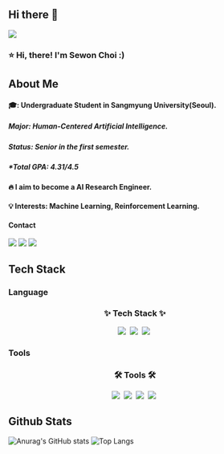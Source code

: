 ## Hi there 👋

<!--
**cswnn/cswnn** is a ✨ _special_ ✨ repository because its `README.md` (this file) appears on your GitHub profile.

Here are some ideas to get you started:

- 🔭 I’m currently working on ...
- 🌱 I’m currently learning ...
- 👯 I’m looking to collaborate on ...
- 🤔 I’m looking for help with ...
- 💬 Ask me about ...
- 📫 How to reach me: ...
- 😄 Pronouns: ...
- ⚡ Fun fact: ...
-->

<div>
  
  <!--Header-->
<img src="https://capsule-render.vercel.app/api?type=waving&color=0:1D976C,100:93F9B9&height=200&section=header&text=Good%20to%20see%20you&fontSize=60&fontColor=fdfdfd"/>

  
</div>


<div>
  
  <!--body-->

  ### ⭐️ Hi, there! I'm Sewon Choi :)
  ## About Me
  #### 🎓: Undergraduate Student in Sangmyung University(Seoul).<br/>
  ##### Major: Human-Centered Artificial Intelligence.
  ##### Status: Senior in the first semester.
  ##### *Total GPA: 4.31/4.5
  #### 🔥 I aim to become a AI Research Engineer.<br/>
  #### 💡 Interests: Machine Learning, Reinforcement Learning.<br/>

  #### Contact
  <p>
    <a href="mailto:cswon301@naver.com"><img src="https://img.shields.io/badge/mail-03C75A?style=flat-square&logo=Naver&logoColor=white"/></a>
    <a href="mailto:cswon301@gmail.com"><img src="https://img.shields.io/badge/gmail-EA4335?style=flat-square&logo=Gmail&logoColor=white"/></a>
    <a href="https://www.linkedin.com/in/sewon-choi-42490b36a/"> <img src="https://img.shields.io/badge/LinkedIn-0A66C2?style=flat-square&logo=LinkedIn&logoColor=white"/> </a>
  </p>
  


  
  ## Tech Stack
  ### Language
  <h3 align="center">✨ Tech Stack ✨</h3>
  <div align="center">
    <img src="https://img.shields.io/badge/Python-3776AB.svg?style=for-the-badge&logo=Python&logoColor=white"/>&nbsp
    <img src="https://img.shields.io/badge/C-000000.svg?style=for-the-badge&logo=c&logoColor=white"/>&nbsp
    <img src="https://img.shields.io/badge/Java-A8B9CC.svg?style=for-the-badge&logo=openjdk&logoColor=white"/>&nbsp
  </div>

  ### Tools
  <h3 align="center">🛠 Tools 🛠</h3>
  <div align="center">
    <img src="https://img.shields.io/badge/jupyter-F37626.svg?style=for-the-badge&logo=jupyter&logoColor=white" />&nbsp
    <img src="https://img.shields.io/badge/github-181717.svg?style=for-the-badge&logo=github&logoColor=white" />&nbsp
    <img src="https://img.shields.io/badge/Notion-F3F3F3.svg?style=for-the-badge&logo=notion&logoColor=black" />&nbsp
    <img src="https://img.shields.io/badge/VSCode-0078d7.svg?style=for-the-badge&logo=visual-studio-code&logoColor=22ABF3" />&nbsp
  </div>
  
  
  ## Github Stats
  ![Anurag's GitHub stats](https://github-readme-stats.vercel.app/api?username=cswnn&show_icons=true&theme=radical)
  ![Top Langs](https://github-readme-stats.vercel.app/api/top-langs/?username=cswnn&layout=compact)

  
</div>
